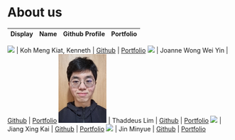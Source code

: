 # About us

Display | Name | Github Profile | Portfolio 
--------|:----:|:--------------:|:---------:

![](https://via.placeholder.com/100.png?text=Photo) | Koh Meng Kiat, Kenneth | [Github](https://github.com/) | [Portfolio](docs/team/johndoe.md)
![](https://via.placeholder.com/100.png?text=Photo) | Joanne Wong Wei Yin | [Github](https://github.com/) | [Portfolio](docs/team/johndoe.md)
![](assets/thadpicsmall.jpg) | Thaddeus Lim | [Github](https://github.com/ThaddeusLim99) | [Portfolio](team/thaddeuslim99.md)
![](https://via.placeholder.com/100.png?text=Photo) | Jiang Xing Kai | [Github](https://github.com/) | [Portfolio](docs/team/johndoe.md)
![](https://via.placeholder.com/100.png?text=Photo) | Jin Minyue | [Github](https://github.com/) | [Portfolio](docs/team/johndoe.md)
